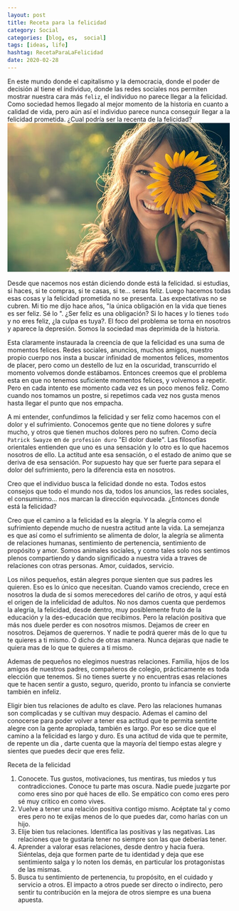 ```yaml
---
layout: post
title: Receta para la felicidad
category: Social
categories: [blog, es,  social]
tags: [ideas, life]
hashtag: RecetaParaLaFelicidad
date: 2020-02-28
---
```


En este mundo donde el capitalismo y la democracia, donde el poder de decisión al tiene el individuo, donde las redes sociales nos permiten mostrar nuestra cara más `feliz`, el individuo no parece llegar a la felicidad.  Como sociedad hemos llegado al mejor momento de la historia en cuanto a calidad de vida, pero aún así el individuo parece nunca conseguir llegar a la felicidad prometida.
¿Cual podría ser la recenta de la felicidad?
![RecetaParaLaFelicidad](/images/RecetaParaLaFelicidad-0.jpg)

Desde que nacemos nos están diciendo donde está la felicidad. si estudias, si haces, si te compras, si te casas, si te... seras feliz. Luego hacemos todas esas cosas y la felicidad prometida no se presenta. Las expectativas no se cubren. Mi tio me dijo hace años, "la única obligación en la vida que tienes es ser feliz. Sé lo ". ¿Ser feliz es una obligación?  Si lo haces y lo tienes `todo` y no eres feliz, ¿la culpa es tuya?. El foco del problema se torna en nosotros y aparece la depresión. Somos la sociedad mas deprimida de la historia.

Esta claramente instaurada la creencia de que la felicidad es una suma de momentos felices. Redes sociales, anuncios, muchos amigos, nuestro propio cuerpo nos insta a buscar infinidad de momentos felices, momentos de placer, pero como un destello de luz en la oscuridad, transcurrido el momento volvemos donde estábamos. Entonces creemos que el problema esta en que no tenemos suficiente momentos felices, y volvemos a repetir. Pero en cada intento ese momento cada vez es un poco menos feliz. Como cuando nos tomamos un postre, si repetimos cada vez nos gusta menos hasta llegar el punto que nos empacha.

A mi entender, confundimos la felicidad y ser feliz como hacemos con el dolor y el sufrimiento. Conocemos gente que no tiene dolores y sufre mucho, y otros que tienen muchos dolores pero no sufren. Como decía `Patrick Swayze` en `de profesión duro` "El dolor duele".
Las filosofías orientales entienden que uno es una sensación y lo otro es lo que hacemos nosotros de ello. La actitud ante esa sensación, o el estado de animo que se deriva de esa sensación. Por supuesto hay que ser fuerte para separa el dolor del sufrimiento, pero la diferencia esta en nosotros.

Creo que el individuo busca la felicidad donde no esta. Todos estos consejos que todo el mundo nos da, todos los anuncios, las redes sociales, el consumismo... nos marcan la dirección equivocada. ¿Entonces donde está la felicidad?

Creo que el camino a la felicidad es la alegría. Y la alegría como el sufrimiento depende mucho de nuestra actitud ante la vida.
La semejanza es que así como el sufrimiento se alimenta de dolor, la alegría se alimenta de relaciones humanas, sentimiento de pertenencia, sentimiento de propósito y amor. Somos animales sociales, y como tales solo nos sentimos plenos compartiendo y dando significado a nuestra vida a traves de relaciones con otras personas. Amor, cuidados, servicio.

Los niños pequeños, están alegres porque sienten que sus padres les quieren. Eso es lo único que necesitan. Cuando vamos creciendo, crece en nosotros la duda de si somos merecedores del cariño de otros, y aquí está el origen de la infelicidad de adultos. No nos damos cuenta que perdemos la alegría, la felicidad, desde dentro, muy posiblemente fruto de la educación y la des-educación que recibimos. Pero la relación positiva que más nos duele perder es con nosotros mismos. Dejamos de creer en nosotros. Dejamos de querernos. Y nadie te podrá querer más de lo que tu te quieres a ti mismo. O dicho de otras manera. Nunca dejaras que nadie te quiera mas de lo que te quieres a ti mismo.

Ademas de pequeños no elegimos nuestras relaciones. Familia, hijos de los amigos de nuestros padres, compañeros de colegio, prácticamente es toda elección que tenemos. Si no tienes suerte y no encuentras esas relaciones que te hacen sentir a gusto, seguro, querido, pronto tu infancia se convierte también en infeliz.

Eligir bien tus relaciones de adulto es clave. Pero las relaciones humanas son complicadas y se cultivan muy despacio. Ademas el camino del conocerse para poder volver a tener esa actitud que te permita sentirte alegre con la gente apropiada, también es largo. Por eso se dice que el camino a la felicidad es largo y duro. Es una actitud de vida que te permite, de repente un dia , darte cuenta que la mayoría del tiempo estas alegre y sientes que puedes decir que eres feliz.

Receta de la felicidad

1. Conocete. Tus gustos, motivaciones, tus mentiras, tus miedos y tus contradicciones. Conoce tu parte mas oscura. Nadie puede juzgarte por como eres sino por qué haces de ello. Se empático con como eres pero sé muy critico en como vives.
1. Vuelve a tener una relación positiva contigo mismo. Acéptate tal y como eres pero no te exijas menos de lo que puedes dar, como harías con un hijo.
1. Elije bien tus relaciones. Identifica las positivas y las negativas. Las relaciones que te gustaría tener no siempre son las que deberías tener.
1. Aprender a valorar esas relaciones, desde dentro y hacia fuera. Siéntelas, deja que formen parte de tu identidad y deja que ese sentimiento salga y lo noten los demás, en particular los protagonistas de las mismas.
1. Busca tu sentimiento de pertenencia, tu propósito, en el cuidado y servicio a otros. El impacto a otros puede ser directo o indirecto, pero sentir tu contribución en la mejora de otros siempre es una buena apuesta.
